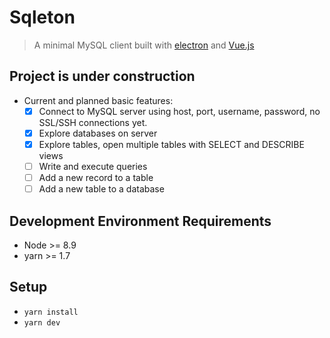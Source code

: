# Sqleton
> A minimal MySQL client built with [electron](https://electronjs.org/) and [Vue.js](https://vuejs.org/)

## Project is under construction
- Current and planned basic features:
  + [x] Connect to MySQL server using host, port, username, password, no SSL/SSH connections yet.
  + [x] Explore databases on server
  + [x] Explore tables, open multiple tables with SELECT and DESCRIBE views
  + [ ] Write and execute queries
  + [ ] Add a new record to a table
  + [ ] Add a new table to a database

## Development Environment Requirements
- Node >= 8.9
- yarn >= 1.7

## Setup
- `yarn install`
- `yarn dev`
